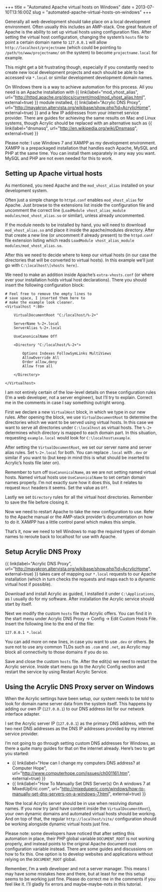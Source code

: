 +++
title = "Automated Apache virtual hosts on Windows"
date = 2013-07-10T13:16:00Z
slug = "automated-apache-virtual-hosts-on-windows"
+++

Generally all web development should take place on a local development
environment. Often usually this includes an AMP-stack. One great feature of
Apache is the ability to set up virtual hosts using configuration files. After
setting the virtual host configuration, changing the system’s `hosts` file to
point a certain domain name to `127.0.0.1` will allow
`http://localhost/projectname` (which could be pointing to
`/path/to/www/projectname/` on the system) to become `projectname.local` for
example.

This might get a bit frustrating though, especially if you constantly need to
create new local development projects and each should be able to be accessed
via `*.local` or similar development development domain names.

On Windows there is a way to achieve automation for this process. All you need
is an Apache installation with
{{ link(label="mod_vhost_alias", url="http://httpd.apache.org/docs/current/mod/mod_vhost_alias.html", external=true) }}
module installed,
{{ link(label="Acrylic DNS Proxy", url="http://mayakron.altervista.org/wikibase/show.php?id=AcrylicHome", external=true) }}
and a few IP addresses from your internet service provider. There are guides for
achieving the same results on Mac and Linux systems, though Acrylic should be
replaced with an alternative such as
{{ link(label="dnsmasq", url="http://en.wikipedia.org/wiki/Dnsmasq", external=true) }}

Please note: I use Windows 7 and XAMPP as my development environment. XAMPP is a
prepackaged installation that handles each Apache, MySQL and PHP at the same
time. You can install them separately in any way you want. MySQL and PHP are not
even needed for this to work.

## Setting up Apache virtual hosts

As mentioned, you need Apache and the `mod_vhost_alias` installed on your
development system.

Often just a simple change to `httpd.conf` enables `mod_vhost_alias` for Apache.
Just browse to the extensions list inside the configuration file and uncomment
the correct line (`LoadModule vhost_alias_module modules/mod_vhost_alias.so` or
similar), unless already uncommented.

If the module needs to be installed by hand, you will need to download
`mod_vhost_alias.so` and place it inside the apache/modules directory. After
that create a new line (or uncomment if already present) to the `httpd.conf`
file extension listing which reads
`LoadModule vhost_alias_module modules/mod_vhost_alias.so`.

After this we need to decide where to keep our virtual hosts (in our case the
directories that will be converted to virtual hosts). In this example we’ll just
go with `C:\localhost\[vhosts here]`.

We need to make an addition inside Apache’s `extra-vhosts.conf` (or where ever
your installation holds virtual host declarations). There you should insert the
following configuration block:

    # Feel free to remove the empty lines to
    # save space, I inserted them here to
    # make the example look cleaner.
    <Virtualhost *:80>

        VirtualDocumentRoot "C:/localhost/%-2+"

        ServerName %-2+.local
        ServerAlias %-2+.local

        UseCanonicalName Off

        <Directory "C:/localhost/%-2+">

            Options Indexes FollowSymLinks MultiViews
            AllowOverride All
            Order allow,deny
            Allow from all

        </Directory>

    </Virtualhost>

I am not entirely certain of the low-level details on these configuration rules
(I’m a web developer, not a server engineer), but I’ll try to explain. Correct
me in the comments in case I say something outright wrong.

First we declare a new `VirtualHost` block, in which we type in our new rules.
After opening the block, we use `VirtualDocumentRoot` to determine the
directories which we want to be served using virtual hosts. In this case we want
to serve all directories under `C:\localhost` as virtual hosts. The `%-2+`
determines which directory is mapped to each domain part. In this situation,
requesting `example.local` would look for `C:\localhost\example`.

After setting the `VirtualDocumentRoot`, we set our server name and server alias
rules. Set `%-2+.local` for both. You can replace `.local` with `.dev` or
similar if you want to (but keep in mind this is what should be inserted to
Acrylic’s hosts file later on).

Remember to turn off `UseCanonicalName`, as we are not setting named virtual
hosts. Named virtual hosts use `UseCanonicalName` to set certain domain names
properly. I’m not exactly sure how it does this, but it relates to request
`Host` headers it seems. Set the value as `Off`.

Lastly we set `Directory` rules for all the virtual host directories. Remember
to save the file before closing it.

Now we need to restart Apache to take the new configuration to use. Refer to the
Apache manual or the AMP-stack provider’s documentation on how to do it. XAMPP
has a little control panel which makes this simple.

That’s it, now we need to tell Windows to map the required types of domain names
to reroute back to localhost for use with Apache.

## Setup Acrylic DNS Proxy

{{ link(label="Acrylic DNS Proxy", url="http://mayakron.altervista.org/wikibase/show.php?id=AcrylicHome", external=true) }}
takes care of mapping our `*.local` requests to our Apache installation (which
in turn checks the requests and maps each to a dynamic virtual host if
possible).

Download and install Acrylic as guided, I installed it under `C:\Applications`, as
I usually do for my software. After installation the Acrylic service should
start by itself.

Next we modify the custom `hosts` file that Acrylic offers. You can find it in
the start menu under Acrylic DNS Proxy → Config → Edit Custom Hosts File. Insert
the following line to the end of the file:

    127.0.0.1 *.local

You can add more on new lines, in case you want to use `.dev` or others. Be sure
not to use any common TLDs such as `.com` and `.net`, as Acrylic may block all
connectivity to those domains if you do so.

Save and close the custom `hosts` file. After the edit(s) we need to restart the
Acrylic service. Inside start menu go to the Acrylic Config section and restart
the service by using Restart Acrylic Service.

## Using the Acrylic DNS Proxy server on Windows

When the Acrylic settings have been setup, our system needs to be told to look
for domain name server data from the system itself. This happens by adding our
own IP (`127.0.0.1`) to our DNS address list for our network interface adapter.

I set the Acrylic server IP (`127.0.0.1`) as the primary DNS address, with the
two next DNS addresses as the DNS IP addresses provided by my internet service
provider.

I’m not going to go through setting custom DNS addresses for Windows, as there a
quite many guides for that on the internet already. Here’s two to get you
started:

-   {{ link(label="How can I change my computers DNS address? at Computer Hope", url="http://www.computerhope.com/issues/ch001161.htm", external=true) }}
-   {{ link(label="How To Manually Set DNS Server(s) On A windows 7 at MixedUpEric.com", url="http://mixeduperic.com/windows/how-to-manually-set-dns-servers-on-a-windows-7.html", external=true) }}

Now the local Acrylic server should be in use when resolving domain names. If
you now try (and have content inside the `VirtualDocumentRoot`), your own
dynamic domains and automated virtual hosts should be working. And on top of
that, the regular `http://localhost/site/` configuration should be working
alongside dynamic virtual hosts just fine.

Please note: some developers have noticed that after setting this automation in
place, their PHP global variable `DOCUMENT_ROOT` is not working properly, and
instead points to the original Apache document root configuration variable
instead. There are some guides and discussions on how to fix this. One option is
to develop websites and applications without relying on the `DOCUMENT_ROOT`
global.

Remember, I’m a web developer and not a server manager. This means I may have
some mistakes here and there, but at least for me this setup seems to be working
just fine. Please do correct me in the comments if you feel like it. I’ll gladly
fix errors and maybe-maybe-nots in this tutorial.